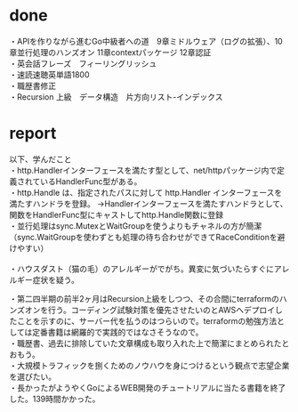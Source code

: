 # done
・APIを作りながら進むGo中級者への道　9章ミドルウェア（ログの拡張）、10章並行処理のハンズオン 11章contextパッケージ 12章認証</br>
・英会話フレーズ　フィーリングリッシュ</br>
・速読速聴英単語1800</br>
・職歴書修正</br>
・Recursion 上級　データ構造　片方向リスト-インデックス</br>

# report
以下、学んだこと</br>
・http.Handlerインターフェースを満たす型として、net/httpパッケージ内で定義されているHandlerFunc型がある。</br>
・http.Handle は、指定されたパスに対して http.Handler インターフェースを満たすハンドラを登録。
→Handlerインターフェースを満たすハンドラとして、関数をHandlerFunc型にキャストしてhttp.Handle関数に登録</br>
・並行処理はsync.MutexとWaitGroupを使うよりもチャネルの方が簡潔（sync.WaitGroupを使わずとも処理の待ち合わせができてRaceConditionを避けやすい）</br>
</br>
・ハウスダスト（猫の毛）のアレルギーがでがち。異変に気づいたらすぐにアレルギー症状を疑う。</br>

・第二四半期の前半2ヶ月はRecursion上級をしつつ、その合間にterraformのハンズオンを行う。コーディング試験対策を優先させたいのとAWSへデプロイしたことを示すのに、サーバー代を払うのはつらいので。terraformの勉強方法としては定番書籍は網羅的で実践的ではなさそうなので。</br>
・職歴書、過去に排除していた文章構成も取り入れた上で簡潔にまとめられたとおもう。</br>
・大規模トラフィックを捌くためのノウハウを身につけるという観点で志望企業を選びたい。</br>
・長かったがようやくGoによるWEB開発のチュートリアルに当たる書籍を終了した。139時間かかった。</br>